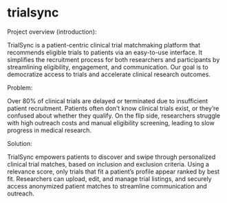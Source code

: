 # trialsync

Project overview (introduction):

TrialSync is a patient-centric clinical trial matchmaking platform that recommends eligible trials to patients via an easy-to-use interface. It simplifies the recruitment process for both researchers and participants by streamlining eligibility, engagement, and communication. Our goal is to democratize access to trials and accelerate clinical research outcomes.

Problem:

Over 80% of clinical trials are delayed or terminated due to insufficient patient recruitment. Patients often don’t know clinical trials exist, or they’re confused about whether they qualify. On the flip side, researchers struggle with high outreach costs and manual eligibility screening, leading to slow progress in medical research.

Solution:

TrialSync empowers patients to discover and swipe through personalized clinical trial matches, based on inclusion and exclusion criteria. Using a relevance score, only trials that fit a patient’s profile appear ranked by best fit. Researchers can upload, edit, and manage trial listings, and securely access anonymized patient matches to streamline communication and outreach. 
